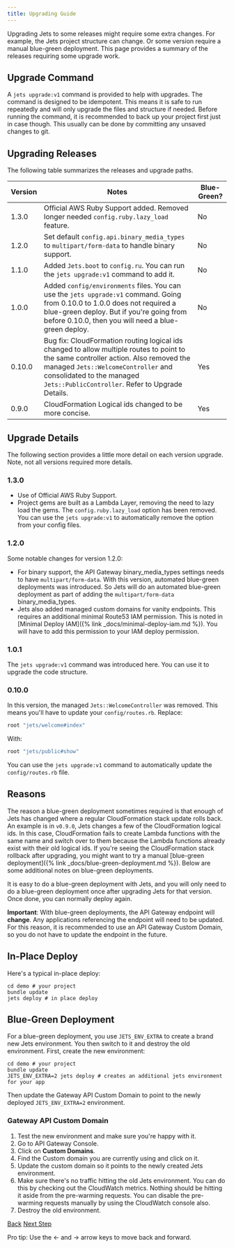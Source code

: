 ```yaml
---
title: Upgrading Guide
---
```


Upgrading Jets to some releases might require some extra changes.  For example, the Jets project structure can change. Or some version require a manual blue-green deployment.  This page provides a summary of the releases requiring some upgrade work.

## Upgrade Command

A `jets upgrade:v1` command is provided to help with upgrades.  The command is designed to be idempotent. This means it is safe to run repeatedly and will only upgrade the files and structure if needed.  Before running the command, it is recommended to back up your project first just in case though. This usually can be done by committing any unsaved changes to git.

## Upgrading Releases

The following table summarizes the releases and upgrade paths.

Version | Notes | Blue-Green?
--- | --- | ---
1.3.0 | Official AWS Ruby Support added.  Removed longer needed `config.ruby.lazy_load` feature. | No
1.2.0 | Set default `config.api.binary_media_types` to `multipart/form-data` to handle binary support.  | No
1.1.0 | Added `Jets.boot` to `config.ru`. You can run the `jets upgrade:v1` command to add it. | No
1.0.0 | Added `config/environments` files. You can use the `jets upgrade:v1` command. Going from 0.10.0 to 1.0.0 does not required a blue-green deploy. But if you're going from before 0.10.0, then you will need a blue-green deploy. | No
0.10.0 | Bug fix: CloudFormation routing logical ids changed to allow multiple routes to point to the same controller action. Also removed the managed `Jets::WelcomeController` and consolidated to the managed `Jets::PublicController`. Refer to Upgrade Details. | Yes
0.9.0 | CloudFormation Logical ids changed to be more concise. | Yes

## Upgrade Details

The following section provides a little more detail on each version upgrade. Note, not all versions required more details.

### 1.3.0

* Use of Official AWS Ruby Support.
* Project gems are built as a Lambda Layer, removing the need to lazy load the gems. The `config.ruby.lazy_load` option has been removed. You can use the `jets upgrade:v1` to automatically remove the option from your config files.

### 1.2.0

Some notable changes for version 1.2.0:

* For binary support, the API Gateway binary_media_types settings needs to have `multipart/form-data`.  With this version, automated blue-green deployments was introduced. So Jets will do an automated blue-green deployment as part of adding the `multipart/form-data` binary_media_types.
* Jets also added managed custom domains for vanity endpoints. This requires an additional minimal Route53 IAM permission. This is noted in [Minimal Deploy IAM]({% link _docs/minimal-deploy-iam.md %}).  You will have to add this permission to your IAM deploy permission.

### 1.0.1

The `jets upgrade:v1` command was introduced here. You can use it to upgrade the code structure.

### 0.10.0

In this version, the managed `Jets::WelcomeController` was removed. This means you'll have to update your `config/routes.rb`.  Replace:

```ruby
root "jets/welcome#index"
```

With:

```ruby
root "jets/public#show"
```

You can use the `jets upgrade:v1` command to automatically update the `config/routes.rb` file.

## Reasons

The reason a blue-green deployment sometimes required is that enough of Jets has changed where a regular CloudFormation stack update rolls back.  An example is in `v0.9.0`, Jets changes a few of the CloudFormation logical ids. In this case, CloudFormation fails to create Lambda functions with the same name and switch over to them because the Lambda functions already exist with their old logical ids. If you're seeing the CloudFormation stack rollback after upgrading, you might want to try a manual [blue-green deployment]({% link _docs/blue-green-deployment.md %}).  Below are some additional notes on blue-green deployments.

It is easy to do a blue-green deployment with Jets, and you will only need to do a blue-green deployment once after upgrading Jets for that version. Once done, you can normally deploy again.

**Important**: With blue-green deployments, the API Gateway endpoint will **change**. Any applications referencing the endpoint will need to be updated.  For this reason, it is recommended to use an API Gateway Custom Domain, so you do not have to update the endpoint in the future.

## In-Place Deploy

Here's a typical in-place deploy:

    cd demo # your project
    bundle update
    jets deploy # in place deploy

## Blue-Green Deployment

For a blue-green deployment, you use `JETS_ENV_EXTRA` to create a brand new Jets environment. You then switch to it and destroy the old environment. First, create the new environment:

    cd demo # your project
    bundle update
    JETS_ENV_EXTRA=2 jets deploy # creates an additional jets environment for your app

Then update the Gateway API Custom Domain to point to the newly deployed `JETS_ENV_EXTRA=2` environment.

### Gateway API Custom Domain

1. Test the new environment and make sure you're happy with it.
2. Go to API Gateway Console.
3. Click on **Custom Domains**.
4. Find the Custom domain you are currently using and click on it.
5. Update the custom domain so it points to the newly created Jets environment.
6. Make sure there's no traffic hitting the old Jets environment. You can do this by checking out the CloudWatch metrics. Nothing should be hitting it aside from the pre-warming requests. You can disable the pre-warming requests manually by using the CloudWatch console also.
7. Destroy the old environment.

<a id="prev" class="btn btn-basic" href="{% link _docs/gem-layer.md %}">Back</a>
<a id="next" class="btn btn-primary" href="{% link _docs/rails-support.md %}">Next Step</a>
<p class="keyboard-tip">Pro tip: Use the <- and -> arrow keys to move back and forward.</p>

